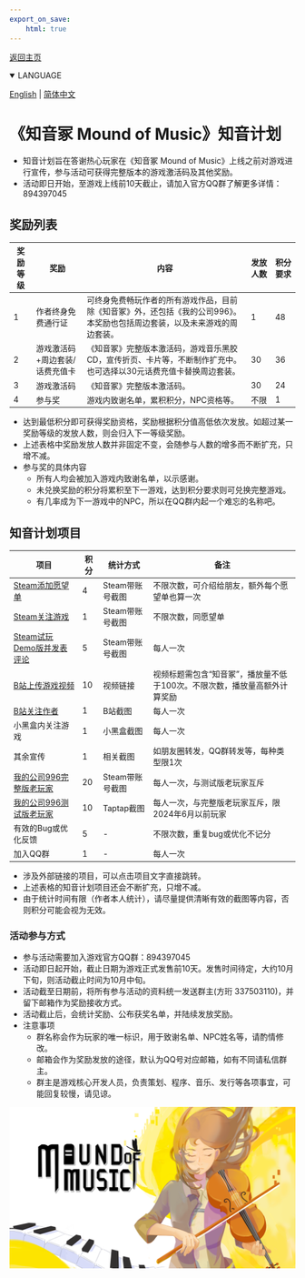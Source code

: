 ```yaml
---
export_on_save:
    html: true
---
```


<a href="/index_zhhans.html">返回主页</a>
<details open>
<summary>LANGUAGE</summary>

[English](zhiyin_plan.html) | [简体中文](zhiyin_plan_zhhans.html)
</details>

# 《知音冢 Mound of Music》知音计划

- 知音计划旨在答谢热心玩家在《知音冢 Mound of Music》上线之前对游戏进行宣传，参与活动可获得完整版本的游戏激活码及其他奖励。
- 活动即日开始，至游戏上线前10天截止，请加入官方QQ群了解更多详情：894397045

## 奖励列表

奖励等级|奖励|内容|发放人数|积分要求
--|--|--|--|--
1|作者终身免费通行证|可终身免费畅玩作者的所有游戏作品，目前除《知音冢》外，还包括《我的公司996》。本奖励也包括周边套装，以及未来游戏的周边套装。|1|48
2|游戏激活码+周边套装/话费充值卡|《知音冢》完整版本激活码，游戏音乐黑胶CD，宣传折页、卡片等，不断制作扩充中。也可选择以30元话费充值卡替换周边套装。|30|36
3|游戏激活码|《知音冢》完整版本激活码。|30|24
4|参与奖|游戏内致谢名单，累积积分，NPC资格等。|不限|1

- 达到最低积分即可获得奖励资格，奖励根据积分值高低依次发放。如超过某一奖励等级的发放人数，则会归入下一等级奖励。
- 上述表格中奖励发放人数并非固定不变，会随参与人数的增多而不断扩充，只增不减。
- 参与奖的具体内容
    - 所有人均会被加入游戏内致谢名单，以示感谢。
    - 未兑换奖励的积分将累积至下一游戏，达到积分要求则可兑换完整游戏。
    - 有几率成为下一游戏中的NPC，所以在QQ群内起一个难忘的名称吧。

## 知音计划项目
项目|积分|统计方式|备注
--|--|--|--
[Steam添加愿望单](https://store.steampowered.com/app/2911340/Mound_of_Music/)|4|Steam带账号截图|不限次数，可介绍给朋友，额外每个愿望单也算一次
[Steam关注游戏](https://store.steampowered.com/app/2911340/Mound_of_Music/)|1|Steam带账号截图|不限次数，同愿望单
[Steam试玩Demo版并发表评论](https://store.steampowered.com/app/2924000/Mound_of_Music_Demo/)|5|Steam带账号截图|每人一次
[B站上传游戏视频](https://www.bilibili.com/)|10|视频链接|视频标题需包含“知音冢”，播放量不低于100次。不限次数，播放量高额外计算奖励
[B站关注作者](https://space.bilibili.com/412487116)|1|B站截图|每人一次
小黑盒内关注游戏|1|小黑盒截图|每人一次
其余宣传|1|相关截图|如朋友圈转发，QQ群转发等，每种类型限1次
[我的公司996完整版老玩家](https://store.steampowered.com/app/1249060/MyCompany996/)|20|Steam带账号截图|每人一次，与测试版老玩家互斥
[我的公司996测试版老玩家](https://www.taptap.cn/app/177769)|10|Taptap截图|每人一次，与完整版老玩家互斥，限2024年6月以前玩家
有效的Bug或优化反馈|5|-|不限次数，重复bug或优化不记分
加入QQ群|1|-|每人一次

- 涉及外部链接的项目，可以点击项目文字直接跳转。
- 上述表格的知音计划项目还会不断扩充，只增不减。
- 由于统计时间有限（作者本人统计），请尽量提供清晰有效的截图等内容，否则积分可能会视为无效。

### 活动参与方式
- 参与活动需要加入游戏官方QQ群：894397045
- 活动即日起开始，截止日期为游戏正式发售前10天。发售时间待定，大约10月下旬，则活动截止时间为10月中旬。
- 活动截至日期前，将所有参与活动的资料统一发送群主(方珩 337503110)，并留下邮箱作为奖励接收方式。
- 活动截止后，会统计奖励、公布获奖名单，并陆续发放奖励。
- 注意事项
    - 群名称会作为玩家的唯一标识，用于致谢名单、NPC姓名等，请酌情修改。
    - 邮箱会作为奖励发放的途径，默认为QQ号对应邮箱，如有不同请私信群主。
    - 群主是游戏核心开发人员，负责策划、程序、音乐、发行等各项事宜，可能回复较慢，请见谅。

![Mound of Music](../moundofmusic.png)